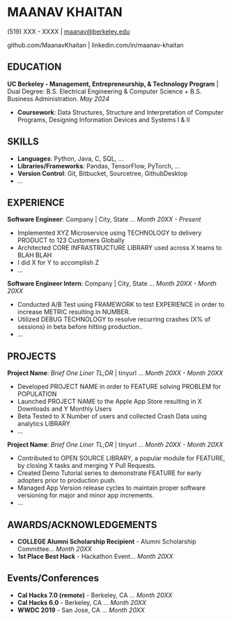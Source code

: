 # MAANAV KHAITAN

(519) XXX - XXXX | maanav@berkeley.edu

github.com/MaanavKhaitan | linkedin.com/in/maanav-khaitan

## EDUCATION
**UC Berkeley - Management, Entrepreneurship, & Technology Program** | Dual Degree: B.S. Electrical Engineering & Computer Science + B.S. Business Administration. *May 2024*
* **Coursework**: Data Structures, Structure and Interpretation of Computer Programs, Designing Information Devices and Systems I & II

## SKILLS
* **Languages**: Python, Java, C, SQL, ...
* **Libraries/Frameworks**: Pandas, TensorFlow, PyTorch, ...
* **Version Control**: Git, Bitbucket, Sourcetree, GithubDesktop
* *...*

## EXPERIENCE
**Software Engineer**: Company | City, State ... *Month 20XX - Present*
* Implemented XYZ Microservice using TECHNOLOGY to delivery PRODUCT to 123 Customers Globally
* Architected CORE INFRASTRUCTURE LIBRARY used across X teams to BLAH BLAH
* I did X for Y to accomplish Z
* ...

**Software Engineer Intern**: Company | City, State ... *Month 20XX - Month 20XX*
* Conducted A/B Test using FRAMEWORK to test EXPERIENCE in order to increase METRIC resulting in NUMBER. 
* Utilized DEBUG TECHNOLOGY to resolve recurring crashes (X% of sessions) in beta before hitting production..
* ...

## PROJECTS
**Project Name**: *Brief One Liner TL;DR* | tinyurl ... *Month 20XX - Month 20XX*
* Developed PROJECT NAME in order to FEATURE solving PROBLEM for POPULATION
* Launched PROJECT NAME to the Apple App Store resulting in X Downloads and Y Monthly Users
* Beta Tested to X Number of users and collected Crash Data using analytics LIBRARY
* ...

**Project Name**: *Brief One Liner TL;DR* | tinyurl ... *Month 20XX - Month 20XX*
* Contributed to OPEN SOURCE LIBRARY, a popular module for FEATURE, by closing X tasks and merging Y Pull Requests.
* Created Demo Tutorial series to demonstrate FEATURE for early adopters prior to production push.
* Managed App Version release cycles to maintain proper software versioning for major and minor app increments.
* ...

## AWARDS/ACKNOWLEDGEMENTS
* **COLLEGE Alumni Scholarship Recipient** - Alumni Scholarship Committee... *Month 20XX*
* **1st Place Best Hack** - Hackathon Event... *Month 20XX*

## Events/Conferences
* **Cal Hacks 7.0 (remote)** - Berkeley, CA ... *Month 20XX*
* **Cal Hacks 6.0** - Berkeley, CA ... *Month 20XX*
* **WWDC 2019** - San Jose, CA ... *Month 20XX*
